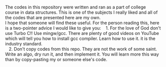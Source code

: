 The codes in this repository were written and ran as a part of college course in data structures. This is one of the subjects I really liked and all of the codes that are presented here are my own.  
I hope that someone will find these useful. For the person reading this, here is a two-pointer advice I would like to give you:
&nbsp;&nbsp;&nbsp;1. For the love of God don't use Turbo C!! Use mingw/gcc. There are plenty of good videos on YouTube which will tell you how to install gcc compiler. Learn how to use it. it is the industry standard.  
&nbsp;&nbsp;&nbsp;2. Don't copy codes from this repo. They are not the work of some saint. Write an algo, dry run it, and then implement it. You will learn more this way than by copy-pasting my or someone else's code.  
